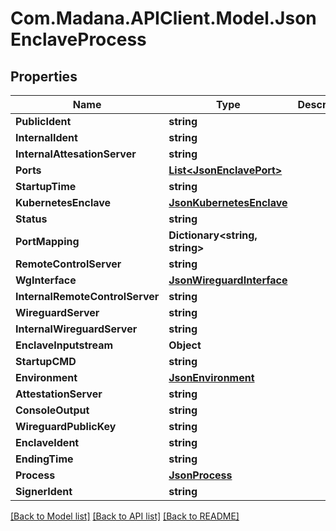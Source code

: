 
# Com.Madana.APIClient.Model.JsonEnclaveProcess

## Properties

Name | Type | Description | Notes
------------ | ------------- | ------------- | -------------
**PublicIdent** | **string** |  | [optional] 
**InternalIdent** | **string** |  | [optional] 
**InternalAttesationServer** | **string** |  | [optional] 
**Ports** | [**List&lt;JsonEnclavePort&gt;**](JsonEnclavePort.md) |  | [optional] 
**StartupTime** | **string** |  | [optional] 
**KubernetesEnclave** | [**JsonKubernetesEnclave**](JsonKubernetesEnclave.md) |  | [optional] 
**Status** | **string** |  | [optional] 
**PortMapping** | **Dictionary&lt;string, string&gt;** |  | [optional] 
**RemoteControlServer** | **string** |  | [optional] 
**WgInterface** | [**JsonWireguardInterface**](JsonWireguardInterface.md) |  | [optional] 
**InternalRemoteControlServer** | **string** |  | [optional] 
**WireguardServer** | **string** |  | [optional] 
**InternalWireguardServer** | **string** |  | [optional] 
**EnclaveInputstream** | **Object** |  | [optional] 
**StartupCMD** | **string** |  | [optional] 
**Environment** | [**JsonEnvironment**](JsonEnvironment.md) |  | [optional] 
**AttestationServer** | **string** |  | [optional] 
**ConsoleOutput** | **string** |  | [optional] 
**WireguardPublicKey** | **string** |  | [optional] 
**EnclaveIdent** | **string** |  | [optional] 
**EndingTime** | **string** |  | [optional] 
**Process** | [**JsonProcess**](JsonProcess.md) |  | [optional] 
**SignerIdent** | **string** |  | [optional] 

[[Back to Model list]](../README.md#documentation-for-models)
[[Back to API list]](../README.md#documentation-for-api-endpoints)
[[Back to README]](../README.md)

